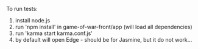 To run tests:
1. install node.js  
2. run 'npm install' in game-of-war-front/app (will load all dependencies)  
3. run 'karma start karma.conf.js'  
4. by default will open Edge - should be for Jasmine, but it do not work...   